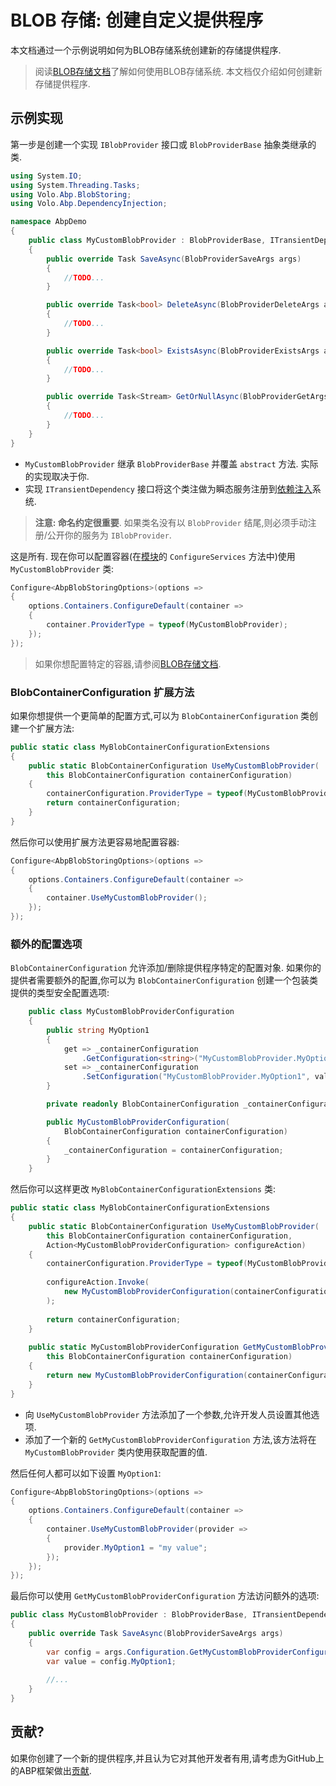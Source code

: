 # BLOB 存储: 创建自定义提供程序

本文档通过一个示例说明如何为BLOB存储系统创建新的存储提供程序.

> 阅读[BLOB存储文档](Blob-Storing.md)了解如何使用BLOB存储系统. 本文档仅介绍如何创建新存储提供程序.

## 示例实现

第一步是创建一个实现 `IBlobProvider` 接口或 `BlobProviderBase` 抽象类继承的类.

````csharp
using System.IO;
using System.Threading.Tasks;
using Volo.Abp.BlobStoring;
using Volo.Abp.DependencyInjection;

namespace AbpDemo
{
    public class MyCustomBlobProvider : BlobProviderBase, ITransientDependency
    {
        public override Task SaveAsync(BlobProviderSaveArgs args)
        {
            //TODO...
        }

        public override Task<bool> DeleteAsync(BlobProviderDeleteArgs args)
        {
            //TODO...
        }

        public override Task<bool> ExistsAsync(BlobProviderExistsArgs args)
        {
            //TODO...
        }

        public override Task<Stream> GetOrNullAsync(BlobProviderGetArgs args)
        {
            //TODO...
        }
    }
}
````

* `MyCustomBlobProvider` 继承 `BlobProviderBase` 并覆盖 `abstract` 方法. 实际的实现取决于你.
* 实现 `ITransientDependency` 接口将这个类注做为瞬态服务注册到[依赖注入](Dependency-Injection.md)系统.

> **注意: 命名约定很重要**. 如果类名没有以 `BlobProvider` 结尾,则必须手动注册/公开你的服务为 `IBlobProvider`.

这是所有. 现在你可以配置容器(在[模块](Module-Development-Basics.md)的 `ConfigureServices` 方法中)使用 `MyCustomBlobProvider` 类:

````csharp
Configure<AbpBlobStoringOptions>(options =>
{
    options.Containers.ConfigureDefault(container =>
    {
        container.ProviderType = typeof(MyCustomBlobProvider);
    });
});
````

> 如果你想配置特定的容器,请参阅[BLOB存储文档](Blob-Storing.md).

### BlobContainerConfiguration 扩展方法

如果你想提供一个更简单的配置方式,可以为 `BlobContainerConfiguration` 类创建一个扩展方法:

````csharp
public static class MyBlobContainerConfigurationExtensions
{
    public static BlobContainerConfiguration UseMyCustomBlobProvider(
        this BlobContainerConfiguration containerConfiguration)
    {
        containerConfiguration.ProviderType = typeof(MyCustomBlobProvider);
        return containerConfiguration;
    }
}
````

然后你可以使用扩展方法更容易地配置容器:

````csharp
Configure<AbpBlobStoringOptions>(options =>
{
    options.Containers.ConfigureDefault(container =>
    {
        container.UseMyCustomBlobProvider();
    });
});
````

### 额外的配置选项

`BlobContainerConfiguration` 允许添加/删除提供程序特定的配置对象. 如果你的提供者需要额外的配置,你可以为 `BlobContainerConfiguration` 创建一个包装类提供的类型安全配置选项:

````csharp
    public class MyCustomBlobProviderConfiguration
    {
        public string MyOption1
        {
            get => _containerConfiguration
                .GetConfiguration<string>("MyCustomBlobProvider.MyOption1");
            set => _containerConfiguration
                .SetConfiguration("MyCustomBlobProvider.MyOption1", value);
        }

        private readonly BlobContainerConfiguration _containerConfiguration;

        public MyCustomBlobProviderConfiguration(
            BlobContainerConfiguration containerConfiguration)
        {
            _containerConfiguration = containerConfiguration;
        }
    }
````

然后你可以这样更改 `MyBlobContainerConfigurationExtensions` 类:

````csharp
public static class MyBlobContainerConfigurationExtensions
{
    public static BlobContainerConfiguration UseMyCustomBlobProvider(
        this BlobContainerConfiguration containerConfiguration,
        Action<MyCustomBlobProviderConfiguration> configureAction)
    {
        containerConfiguration.ProviderType = typeof(MyCustomBlobProvider);
        
        configureAction.Invoke(
            new MyCustomBlobProviderConfiguration(containerConfiguration)
        );
        
        return containerConfiguration;
    }
    
    public static MyCustomBlobProviderConfiguration GetMyCustomBlobProviderConfiguration(
        this BlobContainerConfiguration containerConfiguration)
    {
        return new MyCustomBlobProviderConfiguration(containerConfiguration);
    }
}
````

* 向 `UseMyCustomBlobProvider` 方法添加了一个参数,允许开发人员设置其他选项.
* 添加了一个新的 `GetMyCustomBlobProviderConfiguration` 方法,该方法将在 `MyCustomBlobProvider` 类内使用获取配置的值.

然后任何人都可以如下设置  `MyOption1`:

````csharp
Configure<AbpBlobStoringOptions>(options =>
{
    options.Containers.ConfigureDefault(container =>
    {
        container.UseMyCustomBlobProvider(provider =>
        {
            provider.MyOption1 = "my value";
        });
    });
});
````

最后你可以使用 `GetMyCustomBlobProviderConfiguration` 方法访问额外的选项:

````csharp
public class MyCustomBlobProvider : BlobProviderBase, ITransientDependency
{
    public override Task SaveAsync(BlobProviderSaveArgs args)
    {
        var config = args.Configuration.GetMyCustomBlobProviderConfiguration();
        var value = config.MyOption1;
        
        //...
    }
}
````

## 贡献?

如果你创建了一个新的提供程序,并且认为它对其他开发者有用,请考虑为GitHub上的ABP框架做出[贡献](Contribution/Index.md).